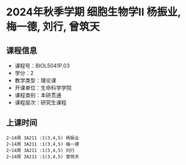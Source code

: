 # 2024年秋季学期 细胞生物学II 杨振业, 梅一德, 刘行, 曾筑天






## 课程信息

- 课程号：BIOL5041P.03
- 学分：2
- 教学类型：理论课
- 开课单位：生命科学学院
- 课程类别：本研贯通
- 课程层次：研究生课程

## 上课时间

```
2~14周 3A211 :1(3,4,5) 杨振业
2~14周 3A211 :1(3,4,5) 梅一德
2~14周 3A211 :1(3,4,5) 刘行
2~14周 3A211 :1(3,4,5) 曾筑天
```


